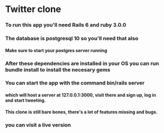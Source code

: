 # Twitter clone
### To run this  app you'll need Rails 6 and ruby 3.0.0

### The database is postgresql 10 so you'll need that also
#### Make sure to start your postgres server running

### After these dependencies are installed in your OS you can run bundle install to install the necesary gems

### You can start the app with the command bin/rails server
#### which will host a server at 127.0.0.1:3000, visit there and sign up, log in and start tweeting.

#### This clone is still bare bones, there's a lot of features missing and bugs.
### you can visit a live version 
